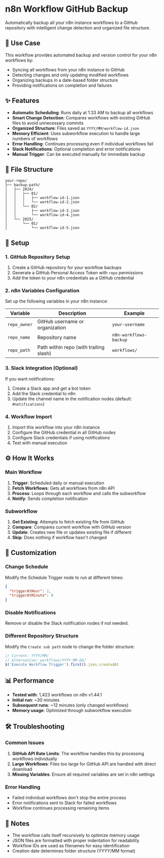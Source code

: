 # n8n Workflow GitHub Backup

Automatically backup all your n8n instance workflows to a GitHub repository with intelligent change detection and organized file structure.

## 🎯 Use Case

This workflow provides automated backup and version control for your n8n workflows by:
- Syncing all workflows from your n8n instance to GitHub
- Detecting changes and only updating modified workflows
- Organizing backups in a date-based folder structure
- Providing notifications on completion and failures

## ✨ Features

- **Automatic Scheduling**: Runs daily at 1:33 AM to backup all workflows
- **Smart Change Detection**: Compares workflows with existing GitHub files to avoid unnecessary commits
- **Organized Structure**: Files saved as `YYYY/MM/workflow-id.json`
- **Memory Efficient**: Uses subworkflow execution to handle large numbers of workflows
- **Error Handling**: Continues processing even if individual workflows fail
- **Slack Notifications**: Optional completion and error notifications
- **Manual Trigger**: Can be executed manually for immediate backup

## 📁 File Structure

```
your-repo/
├── backup-path/
│   ├── 2024/
│   │   ├── 01/
│   │   │   ├── workflow-id-1.json
│   │   │   └── workflow-id-2.json
│   │   └── 02/
│   │       ├── workflow-id-3.json
│   │       └── workflow-id-4.json
│   └── 2025/
│       └── 01/
│           └── workflow-id-5.json
```

## 🚀 Setup

### 1. GitHub Repository Setup

1. Create a GitHub repository for your workflow backups
2. Generate a GitHub Personal Access Token with `repo` permissions
3. Add the token to your n8n credentials as a GitHub credential

### 2. n8n Variables Configuration

Set up the following variables in your n8n instance:

| Variable | Description | Example |
|----------|-------------|---------|
| `repo_owner` | GitHub username or organization | `your-username` |
| `repo_name` | Repository name | `n8n-workflows-backup` |
| `repo_path` | Path within repo (with trailing slash) | `workflows/` |

### 3. Slack Integration (Optional)

If you want notifications:
1. Create a Slack app and get a bot token
2. Add the Slack credential to n8n
3. Update the channel name in the notification nodes (default: `#notifications`)

### 4. Workflow Import

1. Import this workflow into your n8n instance
2. Configure the GitHub credential in all GitHub nodes
3. Configure Slack credentials if using notifications
4. Test with manual execution

## ⚙️ How It Works

### Main Workflow
1. **Trigger**: Scheduled daily or manual execution
2. **Fetch Workflows**: Gets all workflows from n8n API
3. **Process**: Loops through each workflow and calls the subworkflow
4. **Notify**: Sends completion notification

### Subworkflow
1. **Get Existing**: Attempts to fetch existing file from GitHub
2. **Compare**: Compares current workflow with GitHub version
3. **Update**: Creates new file or updates existing file if different
4. **Skip**: Does nothing if workflow hasn't changed

## 🔧 Customization

### Change Schedule
Modify the Schedule Trigger node to run at different times:
```json
{
  "triggerAtHour": 2,
  "triggerAtMinute": 0
}
```

### Disable Notifications
Remove or disable the Slack notification nodes if not needed.

### Different Repository Structure
Modify the `Create sub path` node to change the folder structure:
```javascript
// Current: YYYY/MM/
// Alternative: workflows/YYYY-MM-DD/
$('Execute Workflow Trigger').first().json.createdAt
```

## 📊 Performance

- **Tested with**: 1,423 workflows on n8n v1.44.1
- **Initial run**: ~30 minutes
- **Subsequent runs**: ~12 minutes (only changed workflows)
- **Memory usage**: Optimized through subworkflow execution

## 🛠️ Troubleshooting

### Common Issues

1. **GitHub API Rate Limits**: The workflow handles this by processing workflows individually
2. **Large Workflows**: Files too large for GitHub API are handled with direct download
3. **Missing Variables**: Ensure all required variables are set in n8n settings

### Error Handling

- Failed individual workflows don't stop the entire process
- Error notifications sent to Slack for failed workflows
- Workflow continues processing remaining items

## 📝 Notes

- The workflow calls itself recursively to optimize memory usage
- JSON files are formatted with proper indentation for readability
- Workflow IDs are used as filenames for easy identification
- Creation date determines folder structure (YYYY/MM format)